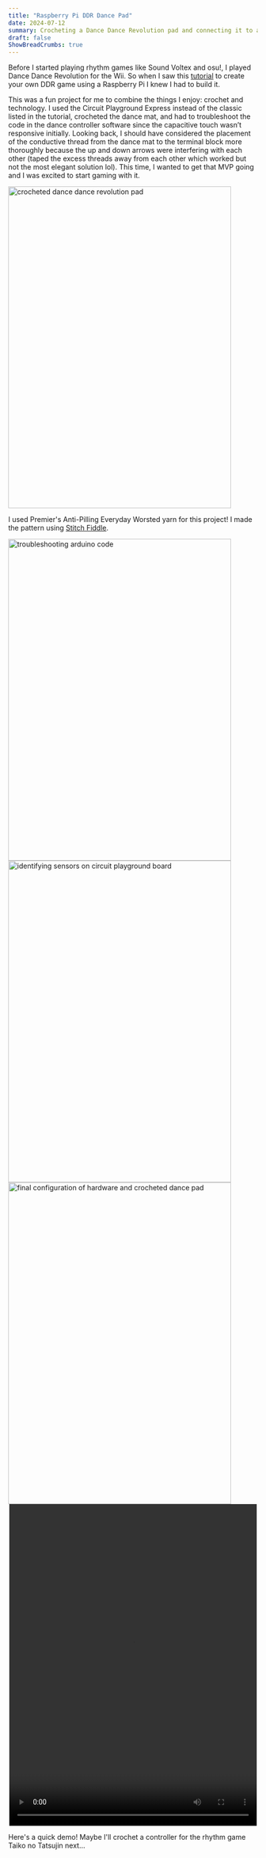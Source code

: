 ```yaml
---
title: "Raspberry Pi DDR Dance Pad"
date: 2024-07-12
summary: Crocheting a Dance Dance Revolution pad and connecting it to a Raspberry Pi to use it as a controller
draft: false
ShowBreadCrumbs: true
---
```

<p> 
Before I started playing rhythm games like Sound Voltex and osu!, I played Dance Dance Revolution for the Wii. 
So when I saw this <a href="https://www.popsci.com/story/diy/build-arcade-dance-game/" target="_blank">tutorial</a> to create your own DDR game using a Raspberry Pi I knew I had to build it. 
</p>
<p>
This was a fun project for me to combine the things I enjoy: crochet and technology. I used the Circuit Playground Express instead of the classic listed in the tutorial, crocheted the dance mat, and had to troubleshoot the code in the dance controller software since the capacitive touch wasn’t responsive initially. 
Looking back, I should have considered the placement of the conductive thread from the dance mat to the terminal block more thoroughly because the up and down arrows were interfering with each other (taped the excess threads away from each other which worked but not the most elegant solution lol). This time, I wanted to get that MVP going and I was excited to start gaming with it.
</p>
<img src="/ddr1.jpg" alt="crocheted dance dance revolution pad" width="450" height="650" style="margin: 0 auto;">
<p>I used Premier's Anti-Pilling Everyday Worsted yarn for this project! I made the pattern using <a href="https://www.stitchfiddle.com/en" target="_blank">Stitch Fiddle</a>.</p>
<img src="/ddr2.jpg" alt="troubleshooting arduino code" width="450" height="650" style="margin: 0 auto;"> 
<br clear="all"/>
<img src="/ddr4.jpg" alt="identifying sensors on circuit playground board" width="450" height="650" style="margin: 0 auto;"> 
<br clear="all"/>
<img src="/ddr3.jpg" alt="final configuration of hardware and crocheted dance pad" width="450" height="650" style="margin: 0 auto;">
<br clear="all"/>
<video controls width="500" height="650" style="display: block; margin: 0 auto;"><source src="/ddrvid.mp4" type="video/mp4"></video>
<p>Here's a quick demo! Maybe I'll crochet a controller for the rhythm game Taiko no Tatsujin next...</p>